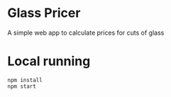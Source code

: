 # Glass Pricer

A simple web app to calculate prices for cuts of glass

# Local running

```shell
npm install
npm start
```